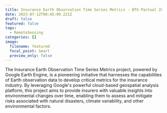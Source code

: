```yaml
---
title: Insurance Earth Observation Time Series Metrics - BTG Pactual 2021
date: 2023-07-12T00:45:09.221Z
draft: false
featured: false
tags:
  - RemoteSensing
categories: []
image:
  filename: featured
  focal_point: Smart
  preview_only: false
---
```

<!--StartFragment-->

The Insurance Earth Observation Time Series Metrics project, powered by Google Earth Engine, is a pioneering initiative that harnesses the capabilities of Earth observation data to develop critical metrics for the insurance industry. By leveraging Google's powerful cloud-based geospatial analysis platform, this project aims to provide insurers with valuable insights into environmental changes over time, enabling them to assess and mitigate risks associated with natural disasters, climate variability, and other environmental factors.

<!--EndFragment-->